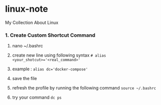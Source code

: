 # linux-note
My Collection About Linux

### 1. Create Custom Shortcut Command
1. nano ~/.bashrc

2. create new line using following syntax
`# alias <your_shotcut>='<real_command>'`

3. example :
`alias dc='docker-compose'`

4. save the file

5. refresh the profile by running the following command
`source ~/.bashrc`

6. try your command
`dc ps`
